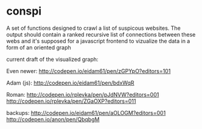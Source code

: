 # conspi
A set of functions designed to crawl a list of suspicous websites. The output should contain a ranked recursive list of connections between these webs and it's supposed for a javascript frontend to vizualize the data in a form of an oriented graph

current draft of the visualized graph:

Even newer:
http://codepen.io/eidam61/pen/zGPYpO?editors=101

Adam (js):
http://codepen.io/eidam61/pen/bdxWqR


Roman:
http://codepen.io/rplevka/pen/pJdNVW?editors=001
http://codepen.io/rplevka/pen/ZGaOXP?editors=011

backups:
http://codepen.io/eidam61/pen/aOLOGM?editors=001
http://codepen.io/anon/pen/QbqbgM
